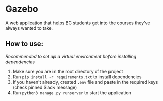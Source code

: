 # Gazebo
A web application that helps BC students get into the courses they've always wanted to take.

## How to use:
*Recommended to set up a virtual environment before installing dependencies*
1. Make sure you are in the root directory of the project
2. Run `pip install -r requirements.txt` to install dependencies
3. If you haven't already, created `.env` file and paste in the required keys (check pinned Slack message) 
4. Run `python3 manage.py runserver` to start the application
